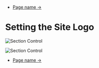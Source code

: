 <div class="row-fluid">
	<div class="span12">
		<ul class="pager">
  			<li class="pull-right"><a href="http://docs.pagelines.com/configure/">Page name &rarr;</a></li>
		</ul>
	</div>
</div>

# Setting the Site Logo

![Section Control](https://raw.github.com/pagelines/Docs/master/gh-pages-template/public/img/section-branding-site-logo.png "Section Branding Site Logo")

![Section Control](https://raw.github.com/pagelines/Docs/master/gh-pages-template/public/img/adding-site-logo.png "Adding Site Logo")





<div class="row-fluid">
	<div class="span12">
		<ul class="pager">
  			<li class="pull-right"><a href="http://docs.pagelines.com/configure/">Page name &rarr;</a></li>
		</ul>
	</div>
</div>